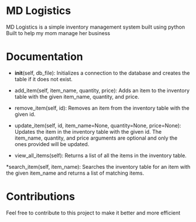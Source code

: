 # MD Logistics 
MD Logistics is a simple inventory management system built using python
Built to help my mom manage her business

# Documentation
* __init__(self, db_file): Initializes a connection to the database and creates the table if it does not exist.

* add_item(self, item_name, quantity, price): Adds an item to the inventory table with the given item_name, quantity, and price.

* remove_item(self, id): Removes an item from the inventory table with the given id.

* update_item(self, id, item_name=None, quantity=None, price=None): Updates the item in the inventory table with the given id. The item_name, quantity, and price arguments are optional and only the ones provided will be updated.

* view_all_items(self): Returns a list of all the items in the inventory table.

*search_item(self, item_name): Searches the inventory table for an item with the given item_name and returns a list of matching items.

# Contributions
Feel free to contribute to this project to make it better and more efficient
